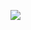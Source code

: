 <a href="../rockseries.html"><img src="http://firedpot.com/images/rockseries/3Rock-in-transformation2.jpg" /></a>
